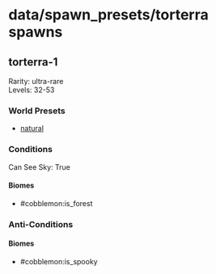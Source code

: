 # data/spawn_presets/torterra spawns  
  
## torterra-1  
Rarity: ultra-rare  
Levels: 32-53  
  
### World Presets  
* [natural](data/spawn_data/natural.md)  
  
### Conditions  
Can See Sky: True  
  
#### Biomes  
  * #cobblemon:is_forest
  
  
### Anti-Conditions  
  
#### Biomes  
  * #cobblemon:is_spooky
  
